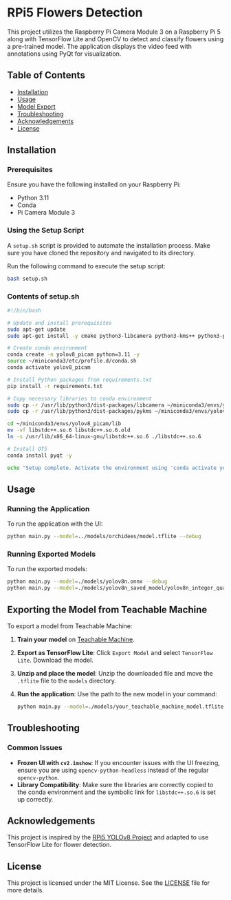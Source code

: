 
# RPi5 Flowers Detection

This project utilizes the Raspberry Pi Camera Module 3 on a Raspberry Pi 5 along with TensorFlow Lite and OpenCV to detect and classify flowers using a pre-trained model. The application displays the video feed with annotations using PyQt for visualization.

## Table of Contents

- [Installation](#installation)
- [Usage](#usage)
- [Model Export](#exporting-the-model-from-teachable-machine)
- [Troubleshooting](#troubleshooting)
- [Acknowledgements](#acknowledgements)
- [License](#license)

## Installation

### Prerequisites

Ensure you have the following installed on your Raspberry Pi:

- Python 3.11
- Conda
- Pi Camera Module 3

### Using the Setup Script

A `setup.sh` script is provided to automate the installation process. Make sure you have cloned the repository and navigated to its directory.

Run the following command to execute the setup script:

```bash
bash setup.sh
```

### Contents of setup.sh

```bash
#!/bin/bash

# Update and install prerequisites
sudo apt-get update
sudo apt-get install -y cmake python3-libcamera python3-kms++ python3-pyqt5 python3-prctl libatlas-base-dev ffmpeg python3-pip

# Create conda environment
conda create -n yolov8_picam python=3.11 -y
source ~/miniconda3/etc/profile.d/conda.sh
conda activate yolov8_picam

# Install Python packages from requirements.txt
pip install -r requirements.txt

# Copy necessary libraries to conda environment
sudo cp -r /usr/lib/python3/dist-packages/libcamera ~/miniconda3/envs/yolov8_picam/lib/python3.11/site-packages/
sudo cp -r /usr/lib/python3/dist-packages/pykms ~/miniconda3/envs/yolov8_picam/lib/python3.11/site-packages/

cd ~/miniconda3/envs/yolov8_picam/lib
mv -vf libstdc++.so.6 libstdc++.so.6.old
ln -s /usr/lib/x86_64-linux-gnu/libstdc++.so.6 ./libstdc++.so.6

# Install QT5
conda install pyqt -y

echo "Setup complete. Activate the environment using 'conda activate yolov8_picam' and run your scripts."
```

## Usage

### Running the Application

To run the application with the UI:

```bash
python main.py --model=../models/orchidees/model.tflite --debug
```

### Running Exported Models

To run the exported models:

```bash
python main.py --model=./models/yolov8n.onnx --debug
python main.py --model=./models/yolov8n_saved_model/yolov8n_integer_quant.tflite --debug
```

## Exporting the Model from Teachable Machine

To export a model from Teachable Machine:

1. **Train your model** on [Teachable Machine](https://teachablemachine.withgoogle.com/).
2. **Export as TensorFlow Lite**: Click `Export Model` and select `TensorFlow Lite`. Download the model.
3. **Unzip and place the model**: Unzip the downloaded file and move the `.tflite` file to the `models` directory.
4. **Run the application**: Use the path to the new model in your command:

    ```bash
    python main.py --model=./models/your_teachable_machine_model.tflite --debug
    ```

## Troubleshooting

### Common Issues

- **Frozen UI with `cv2.imshow`**: If you encounter issues with the UI freezing, ensure you are using `opencv-python-headless` instead of the regular `opencv-python`.
- **Library Compatibility**: Make sure the libraries are correctly copied to the conda environment and the symbolic link for `libstdc++.so.6` is set up correctly.

## Acknowledgements

This project is inspired by the [RPi5 YOLOv8 Project](https://github.com/JungLearnBot/RPi5_yolov8) and adapted to use TensorFlow Lite for flower detection.

## License

This project is licensed under the MIT License. See the [LICENSE](LICENSE) file for more details.
